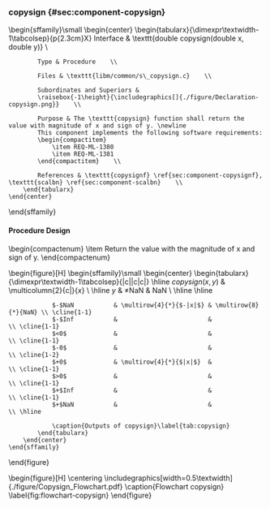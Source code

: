 ### copysign {#sec:component-copysign}

\begin{sffamily}\small
	\begin{center}
		\begin{tabularx}{\dimexpr\textwidth-1\tabcolsep}{p{2.3cm}X}
			Interface       & \texttt{double copysign(double x, double y)} \\ 
			
			Type & Procedure    \\ 
			
			Files & \texttt{libm/common/s\_copysign.c}    \\ 
			
			Subordinates and Superiors &
			\raisebox{-1\height}{\includegraphics[]{./figure/Declaration-copysign.png}}    \\ 
			
			Purpose & The \texttt{copysign} function shall return the value with magnitude of x and sign of y. \newline
			This component implements the following software requirements:
			\begin{compactitem}
				\item REQ-ML-1380
				\item REQ-ML-1381
			\end{compactitem}    \\ 
			
			References & \texttt{copysignf} \ref{sec:component-copysignf}, \texttt{scalbn} \ref{sec:component-scalbn}    \\ 
		\end{tabularx}
	\end{center}
\end{sffamily}

#### Procedure Design

\begin{compactenum}
	\item Return the value with the magnitude of x and sign of y.
\end{compactenum}

\begin{figure}[H]
	\begin{sffamily}\small
		\begin{center}
			\begin{tabularx}{\dimexpr\textwidth-1\tabcolsep}{|c||c|c|}
				\hline
				$copysign(x, y)$ & \multicolumn{2}{c|}{$x$}                       \\ \hline
				$y$              & $\neq$NaN               & NaN                  \\ \hline \hline
				
				$-$NaN           & \multirow{4}{*}{$-|x|$} & \multirow{8}{*}{NaN} \\ \cline{1-1}
				$-$Inf           &                         &                      \\ \cline{1-1}
				$<0$             &                         &                      \\ \cline{1-1}
				$-0$             &                         &                      \\ \cline{1-2}
				$+0$             & \multirow{4}{*}{$|x|$}  &                      \\ \cline{1-1}
				$>0$             &                         &                      \\ \cline{1-1}
				$+$Inf           &                         &                      \\ \cline{1-1}
				$+$NaN           &                         &                      \\ \hline
				
				\caption{Outputs of copysign}\label{tab:copysign}
			\end{tabularx}
		\end{center}
	\end{sffamily}
\end{figure}

\begin{figure}[H]
	\centering
	\includegraphics[width=0.5\textwidth]{./figure/Copysign_Flowchart.pdf}
	\caption{Flowchart copysign}
	\label{fig:flowchart-copysign}
\end{figure}